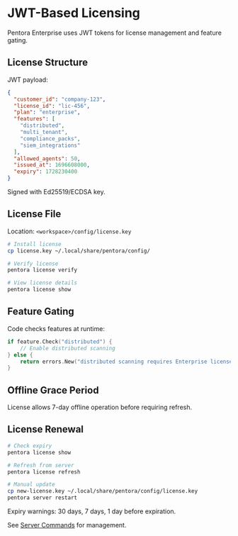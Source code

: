 # JWT-Based Licensing

Pentora Enterprise uses JWT tokens for license management and feature gating.

## License Structure

JWT payload:
```json
{
  "customer_id": "company-123",
  "license_id": "lic-456",
  "plan": "enterprise",
  "features": [
    "distributed",
    "multi_tenant",
    "compliance_packs",
    "siem_integrations"
  ],
  "allowed_agents": 50,
  "issued_at": 1696608000,
  "expiry": 1728230400
}
```

Signed with Ed25519/ECDSA key.

## License File

Location: `<workspace>/config/license.key`

```bash
# Install license
cp license.key ~/.local/share/pentora/config/

# Verify license
pentora license verify

# View license details
pentora license show
```

## Feature Gating

Code checks features at runtime:

```go
if feature.Check("distributed") {
    // Enable distributed scanning
} else {
    return errors.New("distributed scanning requires Enterprise license")
}
```

## Offline Grace Period

License allows 7-day offline operation before requiring refresh.

## License Renewal

```bash
# Check expiry
pentora license show

# Refresh from server
pentora license refresh

# Manual update
cp new-license.key ~/.local/share/pentora/config/license.key
pentora server restart
```

Expiry warnings: 30 days, 7 days, 1 day before expiration.

See [Server Commands](/cli/server) for management.
